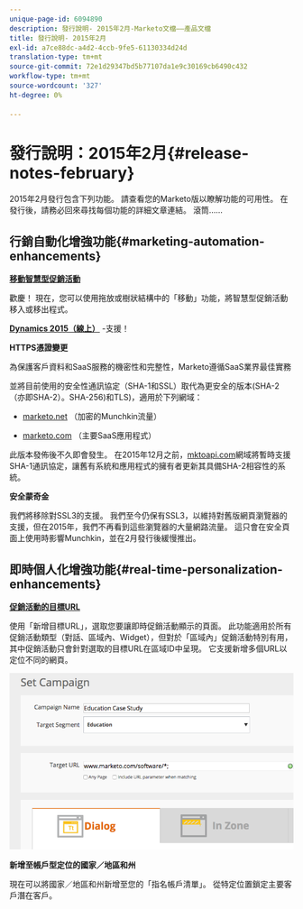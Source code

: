 ```yaml
---
unique-page-id: 6094890
description: 發行說明- 2015年2月-Marketo文檔——產品文檔
title: 發行說明- 2015年2月
exl-id: a7ce88dc-a4d2-4ccb-9fe5-61130334d24d
translation-type: tm+mt
source-git-commit: 72e1d29347bd5b77107da1e9c30169cb6490c432
workflow-type: tm+mt
source-wordcount: '327'
ht-degree: 0%

---
```


# 發行說明：2015年2月{#release-notes-february}

2015年2月發行包含下列功能。 請查看您的Marketo版以瞭解功能的可用性。 在發行後，請務必回來尋找每個功能的詳細文章連結。 滾筒……

## 行銷自動化增強功能{#marketing-automation-enhancements}

**[移動智慧型促銷活動](/help/marketo/product-docs/core-marketo-concepts/smart-campaigns/using-smart-campaigns/move-a-smart-campaign.md)**

歡慶！ 現在，您可以使用拖放或樹狀結構中的「移動」功能，將智慧型促銷活動移入或移出程式。

**[Dynamics 2015（線上）](https://docs.marketo.com/display/docs/microsoft+dynamics+2013+on-premises)** -支援！

**HTTPS憑證變更**

為保護客戶資料和SaaS服務的機密性和完整性，Marketo遵循SaaS業界最佳實務

並將目前使用的安全性通訊協定（SHA-1和SSL）取代為更安全的版本(SHA-2（亦即SHA-2）。SHA-256)和TLS)，適用於下列網域：

* [marketo.net](https://marketo.net) （加密的Munchkin流量）

* [marketo.com](https://marketo.com) （主要SaaS應用程式）

此版本發佈後不久即會發生。 在2015年12月之前，[mktoapi.com](https://mktoapi.com)網域將暫時支援SHA-1通訊協定，讓舊有系統和應用程式的擁有者更新其具備SHA-2相容性的系統。

**安全蒙奇金**

我們將移除對SSL3的支援。 我們至今仍保有SSL3，以維持對舊版網頁瀏覽器的支援，但在2015年，我們不再看到這些瀏覽器的大量網路流量。 這只會在安全頁面上使用時影響Munchkin，並在2月發行後緩慢推出。

## 即時個人化增強功能{#real-time-personalization-enhancements}

**[促銷活動的目標URL](/help/marketo/product-docs/web-personalization/working-with-web-campaigns/adding-a-target-url-to-a-web-campaign.md)**

使用「新增目標URL」，選取您要讓即時促銷活動顯示的頁面。 此功能適用於所有促銷活動類型（對話、區域內、Widget），但對於「區域內」促銷活動特別有用，其中促銷活動只會針對選取的目標URL在區域ID中呈現。 它支援新增多個URL以定位不同的網頁。

![](assets/image2015-2-19-11-3a0-3a30.png)

**新增至帳戶型定位的國家／地區和州**

現在可以將國家／地區和州新增至您的「指名帳戶清單」。 從特定位置鎖定主要客戶潛在客戶。
